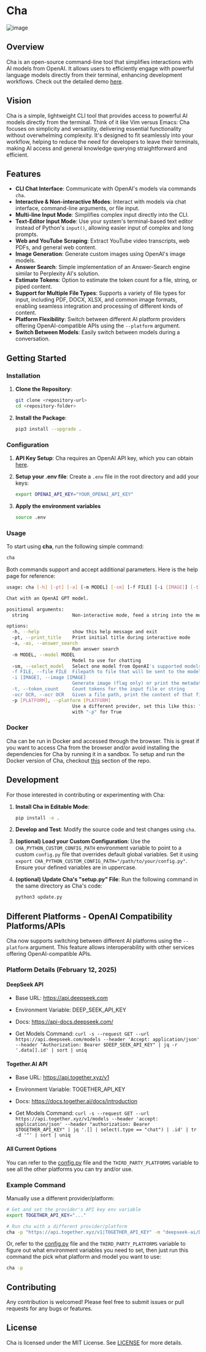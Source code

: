 # Cha

![image](https://github.com/user-attachments/assets/03eff35f-1489-49a8-9e3f-23723f1b1c1c)

## Overview

Cha is an open-source command-line tool that simplifies interactions with AI models from OpenAI. It allows users to efficiently engage with powerful language models directly from their terminal, enhancing development workflows. Check out the detailed demo [here](https://youtu.be/7zG8iFZjKtM?si=sOenMYNUb7XSWAsi).

## Vision

Cha is a simple, lightweight CLI tool that provides access to powerful AI models directly from the terminal. Think of it like Vim versus Emacs: Cha focuses on simplicity and versatility, delivering essential functionality without overwhelming complexity. It's designed to fit seamlessly into your workflow, helping to reduce the need for developers to leave their terminals, making AI access and general knowledge querying straightforward and efficient.

## Features

- **CLI Chat Interface**: Communicate with OpenAI's models via commands `cha`.
- **Interactive & Non-interactive Modes**: Interact with models via chat interface, command-line arguments, or file input.
- **Multi-line Input Mode**: Simplifies complex input directly into the CLI.
- **Text-Editor Input Mode**: Use your system's terminal-based text editor instead of Python's `input()`, allowing easier input of complex and long prompts.
- **Web and YouTube Scraping**: Extract YouTube video transcripts, web PDFs, and general web content.
- **Image Generation**: Generate custom images using OpenAI's image models.
- **Answer Search**: Simple implementation of an Answer-Search engine similar to Perplexity AI's solution.
- **Estimate Tokens**: Option to estimate the token count for a file, string, or piped content.
- **Support for Multiple File Types**: Supports a variety of file types for input, including PDF, DOCX, XLSX, and common image formats, enabling seamless integration and processing of different kinds of content.
- **Platform Flexibility**: Switch between different AI platform providers offering OpenAI-compatible APIs using the `--platform` argument.
- **Switch Between Models**: Easily switch between models during a conversation.

## Getting Started

### Installation

1. **Clone the Repository**:

   ```bash
   git clone <repository-url>
   cd <repository-folder>
   ```

2. **Install the Package**:

   ```bash
   pip3 install --upgrade .
   ```

### Configuration

1. **API Key Setup**: Cha requires an OpenAI API key, which you can obtain [here](https://platform.openai.com/api-keys).

2. **Setup your .env file**: Create a `.env` file in the root directory and add your keys:

   ```bash
   export OPENAI_API_KEY="YOUR_OPENAI_API_KEY"
   ```

3. **Apply the environment variables**

   ```bash
   source .env
   ```

### Usage

To start using **cha**, run the following simple command:

```bash
cha
```

Both commands support and accept additional parameters. Here is the help page for reference:

```bash
usage: cha [-h] [-pt] [-a] [-m MODEL] [-sm] [-f FILE] [-i [IMAGE]] [-t] [-ocr OCR] [-p [PLATFORM]] [string ...]

Chat with an OpenAI GPT model.

positional arguments:
  string                Non-interactive mode, feed a string into the model

options:
  -h, --help            show this help message and exit
  -pt, --print_title    Print initial title during interactive mode
  -a, -as, --answer_search
                        Run answer search
  -m MODEL, --model MODEL
                        Model to use for chatting
  -sm, --select_model   Select one model from OpenAI's supported models
  -f FILE, --file FILE  Filepath to file that will be sent to the model (text only)
  -i [IMAGE], --image [IMAGE]
                        Generate image (flag only) or print the metadata for generated images (provide filepath)
  -t, --token_count     Count tokens for the input file or string
  -ocr OCR, --ocr OCR   Given a file path, print the content of that file as text though Cha's main file loading logic
  -p [PLATFORM], --platform [PLATFORM]
                        Use a different provider, set this like this: "<base_url>|<api_key_env_name>", or use as a flag
                        with "-p" for True
```

### Docker

Cha can be run in Docker and accessed through the browser. This is great if you want to access Cha from the browser and/or avoid installing the dependencies for Cha by running it in a sandbox. To setup and run the Docker version of Cha, checkout [this](./assets/docker/) section of the repo.

## Development

For those interested in contributing or experimenting with Cha:

1. **Install Cha in Editable Mode**:

   ```bash
   pip install -e .
   ```

2. **Develop and Test**: Modify the source code and test changes using `cha`.

3. **(optional) Load your Custom Configuration**: Use the `CHA_PYTHON_CUSTOM_CONFIG_PATH` environment variable to point to a custom `config.py` file that overrides default global variables. Set it using `export CHA_PYTHON_CUSTOM_CONFIG_PATH="/path/to/your/config.py"`. Ensure your defined variables are in uppercase.

4. **(optional) Update Cha's "setup.py" File**: Run the following command in the same directory as Cha's code:

   ```bash
   python3 update.py
   ```

## Different Platforms - OpenAI Compatibility Platforms/APIs

Cha now supports switching between different AI platforms using the `--platform` argument. This feature allows interoperability with other services offering OpenAI-compatible APIs.

### Platform Details (February 12, 2025)

#### DeepSeek API

- Base URL: https://api.deepseek.com

- Environment Variable: DEEP_SEEK_API_KEY

- Docs: https://api-docs.deepseek.com/

- Get Models Command: `curl -s --request GET --url https://api.deepseek.com/models --header 'Accept: application/json' --header "Authorization: Bearer $DEEP_SEEK_API_KEY" | jq -r '.data[].id' | sort | uniq`

#### Together.AI API

- Base URL: https://api.together.xyz/v1

- Environment Variable: TOGETHER_API_KEY

- Docs: https://docs.together.ai/docs/introduction

- Get Models Command: `curl -s --request GET --url https://api.together.xyz/v1/models --header 'accept: application/json' --header "authorization: Bearer $TOGETHER_API_KEY" | jq '.[] | select(.type == "chat") | .id' | tr -d '"' | sort | uniq`

#### All Current Options

You can refer to the [config.py](./cha/config.py) file and the `THIRD_PARTY_PLATFORMS` variable to see all the other platforms you can try and/or use.

### Example Command

Manually use a different provider/platform:

```bash
# Get and set the provider's API key env variable
export TOGETHER_API_KEY="..."

# Run cha with a different provider/platform
cha -p "https://api.together.xyz/v1|TOGETHER_API_KEY" -m "deepseek-ai/DeepSeek-V3"
```

Or, refer to the [config.py](./cha/config.py) file and the `THIRD_PARTY_PLATFORMS` variable to figure out what environment variables you need to set, then just run this command the pick what platform and model you want to use:

```bash
cha -p
```

## Contributing

Any contribution is welcomed! Please feel free to submit issues or pull requests for any bugs or features.

## License

Cha is licensed under the MIT License. See [LICENSE](./LICENSE) for more details.
